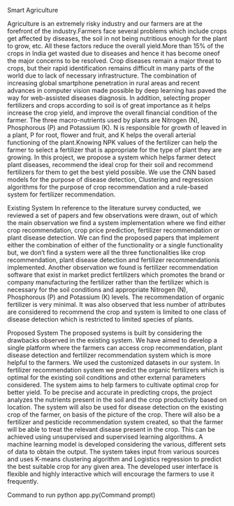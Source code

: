 Smart Agriculture

Agriculture is an extremely risky industry and our farmers are at the forefront of the industry.Farmers face several problems which include crops get affected by diseases, the soil in not being nutritious enough for the plant to grow, etc. All these factors reduce the overall yield.More than 15% of the crops in India get wasted due to diseases and hence it has become oneof the major concerns to be resolved. Crop diseases remain a major threat to crops, but their rapid identification remains difficult in many parts of the world due to lack of necessary infrastructure. The combination of increasing global smartphone penetration in rural areas and recent advances in computer vision made possible by deep learning has paved the way for web-assisted diseases diagnosis. In addition, selecting proper fertilizers and crops according to soil is of great importance as it helps increase the crop yield, and improve the overall financial condition of the farmer. The three macro-nutrients used by plants are Nitrogen (N), Phosphorous (P) and Potassium (K). N is responsible for growth of leaved in a plant, P for root, flower and fruit, and K helps the overall arterial functioning of the plant.Knowing NPK values of the fertilizer can help the farmer to select a fertilizer that is appropriate for the type of plant they are growing. In this project, we propose a system which helps farmer detect plant diseases, recommend the ideal crop for their soil and recommend fertilizers for them to get the best yield possible. We use the CNN based models for the purpose of disease detection, Clustering and regression algorithms for the purpose of crop recommendation and a rule-based system for fertilizer recommendation.

Existing System
In reference to the literature survey conducted, we reviewed a set of papers and few observations were drawn, out of which the main observation we find a system implementation where we find either crop recommendation, crop price prediction, fertilizer recommendation or plant disease detection. We can find the proposed papers that implement either the combination of either of the functionality or a single functionality but, we don’t find a system were all the three functionalities like crop recommendation, plant disease detection and fertilizer recommendationis implemented. Another observation we found is fertilizer recommendation software that exist in market predict fertilizers which promotes the brand or company manufacturing the fertilizer rather than the fertilizer which is necessary for the soil conditions and appropriate Nitrogen (N), Phosphorous (P) and Potassium (K) levels. The recommendation of organic fertilizer is very minimal. It was also observed that less number of attributes are considered to recommend the crop and system is limited to one class of disease detection which is restricted to limited species of plants.

Proposed System
The proposed systems is built by considering the drawbacks observed in the existing system. We have aimed to develop a single platform where the farmers can access crop recommendation, plant disease detection and fertilizer recommendation system which is more helpful to the farmers. We used the customized datasets in our system. In fertilizer recommendation system we predict the organic fertilizers which is optimal for the existing soil conditions and other external parameters considered. The system aims to help farmers to cultivate optimal crop for better yield. To be precise and accurate in predicting crops, the project analyzes the nutrients present in the soil and the crop productivity based on location. The system will also be used for disease detection on the existing crop of the farmer, on basis of the picture of the crop. There will also be a fertilizer and pesticide recommendation system created, so that the farmer will be able to treat the relevant disease present in the crop. This can be achieved using unsupervised and supervised learning algorithms. A machine learning model is developed considering the various, different sets of data to obtain the output. The system takes input from various sources and uses K-means clustering algorithm and Logistics regression to predict the best suitable crop for any given area. The developed user interface is flexible and highly interactive which will encourage the farmers to use it frequently.

Command to run
python app.py(Command prompt)
